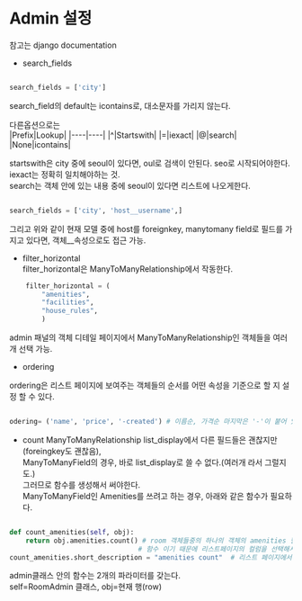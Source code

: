 # Admin 설정

참고는 django documentation

- search_fields

```python

search_fields = ['city']

```

search_field의 default는 icontains로, 대소문자를 가리지 않는다.

다른옵션으로는  
|Prefix|Lookup|
|----|----|
|^|Startswith|
|=|iexact|
|@|search|
|None|icontains|

startswith은 city 중에 seoul이 있다면, oul로 검색이 안된다. seo로 시작되어야한다.  
iexact는 정확히 일치해야하는 것.  
search는 객체 안에 있는 내용 중에 seoul이 있다면 리스트에 나오게한다.

```python

search_fields = ['city', 'host__username',]

```

그리고 위와 같이 현재 모델 중에 host를 foreignkey, manytomany field로 필드를 가지고 있다면, 객체\_\_속성으로도 접근 가능.

- filter_horizontal  
  filter_horizontal은 ManyToManyRelationship에서 작동한다.

```python
    filter_horizontal = (
        "amenities",
        "facilities",
        "house_rules",
        )
```

admin 패널의 객체 디테일 페이지에서 ManyToManyRelationship인 객체들을 여러개 선택 가능.

- ordering

ordering은 리스트 페이지에 보여주는 객체들의 순서를 어떤 속성을 기준으로 할 지 설정 할 수 있다.

```python

odering= ('name', 'price', '-created') # 이름순, 가격순 마지막은 '-'이 붙어 있음으로 만들어진 날의 반대, 최신순으로 정렬된다.

```

- count ManyToManyRelationship
  list_display에서 다른 필드들은 괜찮지만(foreingkey도 괜찮음),  
  ManyToManyField의 경우, 바로 list_display로 쓸 수 없다.(여러개 라서 그럴지도.)  
  그러므로 함수를 생성해서 써야한다.  
  ManyToManyField인 Amenities를 쓰려고 하는 경우,
  아래와 같은 함수가 필요하다.

```python

def count_amenities(self, obj):
    return obj.amenities.count() # room 객체들중의 하나의 객체의 amenities 필드의 개수
                                # 함수 이기 때문에 리스트페이지의 컬럼을 선택해서 정렬순을 나열하는 것은 할 수 없다.
count_amenities.short_description = "amenities count"  # 리스트 페이지에서 컬럼 이름을 변경.


```

admin클래스 안의 함수는 2개의 파라미터를 갖는다.  
self=RoomAdmin 클래스, obj=현재 행(row)
